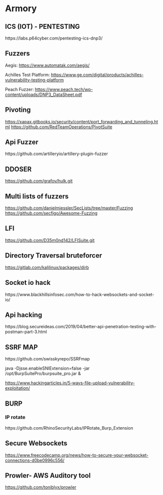 <h1>Armory</h1>
<h2>ICS (IOT) - PENTESTING </h2> 
https://labs.p64cyber.com/pentesting-ics-dnp3/ 
<h2>Fuzzers</h2>

Aegis: https://www.automatak.com/aegis/

Achilles Test Platform: https://www.ge.com/digital/products/achilles-vulnerability-testing-platform

Peach Fuzzer: https://www.peach.tech/wp-content/uploads/DNP3_DataSheet.pdf

<h2>Pivoting</h2>

https://xapax.gitbooks.io/security/content/port_forwarding_and_tunneling.html
https://github.com/RedTeamOperations/PivotSuite

<h2>Api Fuzzer</h2>
https://github.com/artilleryio/artillery-plugin-fuzzer

<h2>DDOSER</h2>

https://github.com/grafov/hulk.git

<h2>Multi lists of fuzzers </h2>

https://github.com/danielmiessler/SecLists/tree/master/Fuzzing
https://github.com/secfigo/Awesome-Fuzzing


<h2>LFI </h2>

https://github.com/D35m0nd142/LFISuite.git

<h2>Directory Traversal bruteforcer</h2>

https://gitlab.com/kalilinux/packages/dirb

<h2>Socket io hack </h2>
https://www.blackhillsinfosec.com/how-to-hack-websockets-and-socket-io/

<h2>Api hacking </h2>
https://blog.secureideas.com/2019/04/better-api-penetration-testing-with-postman-part-3.html


<h2>SSRF MAP</h2>
https://github.com/swisskyrepo/SSRFmap

 java -Djsse.enableSNIExtension=false -jar /opt/BurpSuitePro/burpsuite_pro.jar &

https://www.hackingarticles.in/5-ways-file-upload-vulnerability-exploitation/


<h2>BURP </h2> 

<h3>IP rotate</h3> 
https://github.com/RhinoSecurityLabs/IPRotate_Burp_Extension


<h2>Secure Websockets </h2>

https://www.freecodecamp.org/news/how-to-secure-your-websocket-connections-d0be0996c556/

<h2>Prowler- AWS Auditory tool</h2>

https://github.com/toniblyx/prowler

